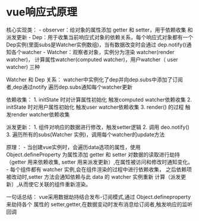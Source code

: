 
# vue响应式原理

  核心实现类：
    - observer：给对象的属性添加 getter 和 setter，用于依赖收集
                和派发更新
    - Dep：用于收集当前响应式对象的依赖关系，每个响应式对象都有一个
           Dep实例(里面subs是Watcher实例数组)，当有数据改变时会通过
           dep.notify()通知各个watcher
    - Watcher：观察者对象，实例分为渲染 watcher(render watcher)，
               计算属性watcher(computed watcher)，用户watcher（
               user watcher) 三种

  Watcher 和 Dep 关系：
      watcher中实例化了dep并向dep.subs中添加了订阅者,dep通过notify
      遍历dep.subs通知每个watcher更新              

  依赖收集：
     1. initState 时对计算属性初始化 触发computed watcher依赖收集
     2. initState 时对用户属性初始化 触发user watcher依赖收集
     3. render() 的过程 触发render watcher依赖收集

  派发更新：
     1. 组件对响应的数据进行修改，触发setter逻辑
     2. 调用 deo.notify()
     3. 遍历所有的subs(Watcher 实例)，调用每个watcher的update方法

  原理：
     - 当创建vue实例时，会遍历data选项的属性，使用Object.defineProperty 
       为属性添加 getter 和 setter 对数据的读取进行劫持（getter 用来依赖收集,
       setter 用来派发更新）,在属性被访问和修改时通知变化。 
     - 每个组件都有 watcher 实例,会在组件渲染的过程中进行依赖收集，
       之后依赖项被改动时,setter 方法会通知依赖与此 data 的 watcher 实例重新
       计算（派发更新）,从而使它关联的组件重新渲染。    

  一句话总结：
      vue采用数据劫持结合发布-订阅模式,通过 Object.defineproperty 来劫持各个
      属性的 setter,getter,在数据变动时发布消息给订阅者,触发响应的监听回调     